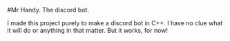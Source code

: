 #Mr Handy. The discord bot.

I made this project purely to make a discord bot in C++. I have no clue what it will do or anything in that matter. But it works, for now!